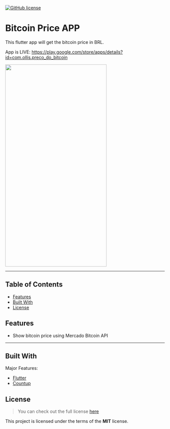 [![GitHub license](https://img.shields.io/github/license/hadessama1994/chat_app)](https://github.com/hadessama1994/chat_app) 


# Bitcoin Price APP

This flutter app will get the bitcoin price in BRL.

App is LIVE: https://play.google.com/store/apps/details?id=com.ollis.preco_do_bitcoin


<img src="https://i.imgur.com/gKzqJre.png" width="320" height="640">

---

<!-- TABLE OF CONTENTS -->

## Table of Contents

* [Features](#features)
* [Built With](#built-with)
* [License](#license)


## Features

- Show bitcoin price using Mercado Bitcoin API

---

## Built With
Major Features:

- [Flutter](https://github.com/flutter/flutter)
- [Countup](https://gitlab.com/kmcgill88/mccounting_text)


## License
>You can check out the full license [here](https://github.com/IgorAntun/node-chat/blob/master/LICENSE)

This project is licensed under the terms of the **MIT** license.
